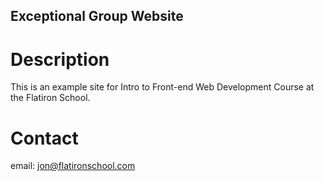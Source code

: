 Exceptional Group Website
---

# Description

This is an example site for Intro to Front-end Web Development Course at the Flatiron School.

# Contact

email: jon@flatironschool.com